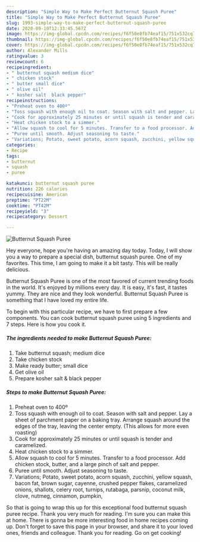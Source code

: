 ```yaml
---
description: "Simple Way to Make Perfect Butternut Squash Puree"
title: "Simple Way to Make Perfect Butternut Squash Puree"
slug: 1993-simple-way-to-make-perfect-butternut-squash-puree
date: 2020-09-10T12:33:45.567Z
image: https://img-global.cpcdn.com/recipes/f6f50e8fb74eaf15/751x532cq70/butternut-squash-puree-recipe-main-photo.jpg
thumbnail: https://img-global.cpcdn.com/recipes/f6f50e8fb74eaf15/751x532cq70/butternut-squash-puree-recipe-main-photo.jpg
cover: https://img-global.cpcdn.com/recipes/f6f50e8fb74eaf15/751x532cq70/butternut-squash-puree-recipe-main-photo.jpg
author: Alexander Mills
ratingvalue: 3
reviewcount: 6
recipeingredient:
- " butternut squash medium dice"
- " chicken stock"
- " butter small dice"
- " olive oil"
- " kosher salt  black pepper"
recipeinstructions:
- "Preheat oven to 400º"
- "Toss squash with enough oil to coat. Season with salt and pepper. Lay a sheet of parchment paper on a baking tray. Arrange squash around the edges of the tray, leaving the center empty. (This allows for more even roasting)"
- "Cook for approximately 25 minutes or until squash is tender and caramelized."
- "Heat chicken stock to a simmer."
- "Allow squash to cool for 5 minutes. Transfer to a food processor. Add chicken stock, butter, and a large pinch of salt and pepper."
- "Puree until smooth. Adjust seasoning to taste."
- "Variations; Potato, sweet potato, acorn squash, zucchini, yellow squash, bacon fat, brown sugar, cayenne, crushed pepper flakes, caramelized onions, shallots, celery root, turnips, rutabaga, parsnip, coconut milk, clove, nutmeg, cinnamon, pumpkin,"
categories:
- Recipe
tags:
- butternut
- squash
- puree

katakunci: butternut squash puree 
nutrition: 226 calories
recipecuisine: American
preptime: "PT22M"
cooktime: "PT42M"
recipeyield: "3"
recipecategory: Dessert

---
```



![Butternut Squash Puree](https://img-global.cpcdn.com/recipes/f6f50e8fb74eaf15/751x532cq70/butternut-squash-puree-recipe-main-photo.jpg)

Hey everyone, hope you're having an amazing day today. Today, I will show you a way to prepare a special dish, butternut squash puree. One of my favorites. This time, I am going to make it a bit tasty. This will be really delicious.

Butternut Squash Puree is one of the most favored of current trending foods in the world. It's enjoyed by millions every day. It is easy, it's fast, it tastes yummy. They are nice and they look wonderful. Butternut Squash Puree is something that I have loved my entire life.




To begin with this particular recipe, we have to first prepare a few components. You can cook butternut squash puree using 5 ingredients and 7 steps. Here is how you cook it.

<!--inarticleads1-->

##### The ingredients needed to make Butternut Squash Puree:

1. Take  butternut squash; medium dice
1. Take  chicken stock
1. Make ready  butter; small dice
1. Get  olive oil
1. Prepare  kosher salt &amp; black pepper




<!--inarticleads2-->

##### Steps to make Butternut Squash Puree:

1. Preheat oven to 400º
1. Toss squash with enough oil to coat. Season with salt and pepper. Lay a sheet of parchment paper on a baking tray. Arrange squash around the edges of the tray, leaving the center empty. (This allows for more even roasting)
1. Cook for approximately 25 minutes or until squash is tender and caramelized.
1. Heat chicken stock to a simmer.
1. Allow squash to cool for 5 minutes. Transfer to a food processor. Add chicken stock, butter, and a large pinch of salt and pepper.
1. Puree until smooth. Adjust seasoning to taste.
1. Variations; Potato, sweet potato, acorn squash, zucchini, yellow squash, bacon fat, brown sugar, cayenne, crushed pepper flakes, caramelized onions, shallots, celery root, turnips, rutabaga, parsnip, coconut milk, clove, nutmeg, cinnamon, pumpkin,




So that is going to wrap this up for this exceptional food butternut squash puree recipe. Thank you very much for reading. I'm sure you can make this at home. There is gonna be more interesting food in home recipes coming up. Don't forget to save this page in your browser, and share it to your loved ones, friends and colleague. Thank you for reading. Go on get cooking!
